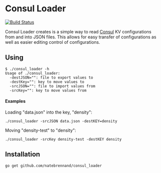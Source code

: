 
# Consul Loader

[![Build Status](https://travis-ci.org/natebrennand/consul_loader.svg?branch=master)](https://travis-ci.org/natebrennand/consul_loader)



Consul Loader creates is a simple way to read [Consul](http://consul.io) KV configurations from and into JSON files.
This allows for easy transfer of configurations as well as easier editing control of configurations.



## Using


```
$ ./consul_loader -h
Usage of ./consul_loader:
  -destJSON="": file to export values to
  -destKey="": key to move values to
  -srcJSON="": file to import values from
  -srcKey="": key to move values from
```




#### Examples

Loading "data.json" into the key, "density":
```
./consul_loader -srcJSON data.json -destKEY=density
```

Moving "density-test" to "density":
```
./consul_loader -srcKey density-test -destKEY density
```





## Installation

```bash
go get github.com/natebrennand/consul_loader
```


